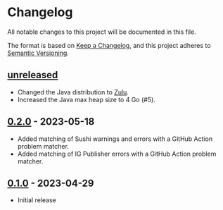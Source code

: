 # Changelog

All notable changes to this project will be documented in this file.

The format is based on [Keep a Changelog](https://keepachangelog.com/en/1.1.0/),
and this project adheres to [Semantic Versioning](https://semver.org/spec/v2.0.0.html).

## [unreleased]

- Changed the Java distribution to [Zulu](https://www.azul.com/downloads/?package=jdk#zulu).
- Increased the Java max heap size to 4 Go (#5).

## [0.2.0] - 2023-05-18

- Added matching of Sushi warnings and errors with a GitHub Action problem matcher.
- Added matching of IG Publisher errors with a GitHub Action problem matcher.

## [0.1.0] - 2023-04-29

- Initial release

[unreleased]: https://github.com/qligier/fhir-ig-action/compare/v0.2.0...HEAD
[0.2.0]: https://github.com/qligier/fhir-ig-action/compare/v0.1.0...v0.2.0
[0.1.0]: https://github.com/qligier/fhir-ig-action/releases/tag/v0.1.0
